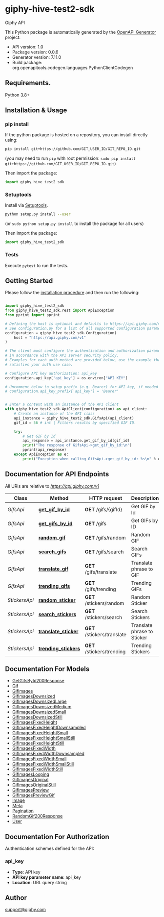 # giphy-hive-test2-sdk
Giphy API

This Python package is automatically generated by the [OpenAPI Generator](https://openapi-generator.tech) project:

- API version: 1.0
- Package version: 0.0.6
- Generator version: 7.11.0
- Build package: org.openapitools.codegen.languages.PythonClientCodegen

## Requirements.

Python 3.8+

## Installation & Usage
### pip install

If the python package is hosted on a repository, you can install directly using:

```sh
pip install git+https://github.com/GIT_USER_ID/GIT_REPO_ID.git
```
(you may need to run `pip` with root permission: `sudo pip install git+https://github.com/GIT_USER_ID/GIT_REPO_ID.git`)

Then import the package:
```python
import giphy_hive_test2_sdk
```

### Setuptools

Install via [Setuptools](http://pypi.python.org/pypi/setuptools).

```sh
python setup.py install --user
```
(or `sudo python setup.py install` to install the package for all users)

Then import the package:
```python
import giphy_hive_test2_sdk
```

### Tests

Execute `pytest` to run the tests.

## Getting Started

Please follow the [installation procedure](#installation--usage) and then run the following:

```python

import giphy_hive_test2_sdk
from giphy_hive_test2_sdk.rest import ApiException
from pprint import pprint

# Defining the host is optional and defaults to https://api.giphy.com/v1
# See configuration.py for a list of all supported configuration parameters.
configuration = giphy_hive_test2_sdk.Configuration(
    host = "https://api.giphy.com/v1"
)

# The client must configure the authentication and authorization parameters
# in accordance with the API server security policy.
# Examples for each auth method are provided below, use the example that
# satisfies your auth use case.

# Configure API key authorization: api_key
configuration.api_key['api_key'] = os.environ["API_KEY"]

# Uncomment below to setup prefix (e.g. Bearer) for API key, if needed
# configuration.api_key_prefix['api_key'] = 'Bearer'


# Enter a context with an instance of the API client
with giphy_hive_test2_sdk.ApiClient(configuration) as api_client:
    # Create an instance of the API class
    api_instance = giphy_hive_test2_sdk.GifsApi(api_client)
    gif_id = 56 # int | Filters results by specified GIF ID.

    try:
        # Get GIF by Id
        api_response = api_instance.get_gif_by_id(gif_id)
        print("The response of GifsApi->get_gif_by_id:\n")
        pprint(api_response)
    except ApiException as e:
        print("Exception when calling GifsApi->get_gif_by_id: %s\n" % e)

```

## Documentation for API Endpoints

All URIs are relative to *https://api.giphy.com/v1*

Class | Method | HTTP request | Description
------------ | ------------- | ------------- | -------------
*GifsApi* | [**get_gif_by_id**](docs/GifsApi.md#get_gif_by_id) | **GET** /gifs/{gifId} | Get GIF by Id
*GifsApi* | [**get_gifs_by_id**](docs/GifsApi.md#get_gifs_by_id) | **GET** /gifs | Get GIFs by ID
*GifsApi* | [**random_gif**](docs/GifsApi.md#random_gif) | **GET** /gifs/random | Random GIF
*GifsApi* | [**search_gifs**](docs/GifsApi.md#search_gifs) | **GET** /gifs/search | Search GIFs
*GifsApi* | [**translate_gif**](docs/GifsApi.md#translate_gif) | **GET** /gifs/translate | Translate phrase to GIF
*GifsApi* | [**trending_gifs**](docs/GifsApi.md#trending_gifs) | **GET** /gifs/trending | Trending GIFs
*StickersApi* | [**random_sticker**](docs/StickersApi.md#random_sticker) | **GET** /stickers/random | Random Sticker
*StickersApi* | [**search_stickers**](docs/StickersApi.md#search_stickers) | **GET** /stickers/search | Search Stickers
*StickersApi* | [**translate_sticker**](docs/StickersApi.md#translate_sticker) | **GET** /stickers/translate | Translate phrase to Sticker
*StickersApi* | [**trending_stickers**](docs/StickersApi.md#trending_stickers) | **GET** /stickers/trending | Trending Stickers


## Documentation For Models

 - [GetGifsById200Response](docs/GetGifsById200Response.md)
 - [Gif](docs/Gif.md)
 - [GifImages](docs/GifImages.md)
 - [GifImagesDownsized](docs/GifImagesDownsized.md)
 - [GifImagesDownsizedLarge](docs/GifImagesDownsizedLarge.md)
 - [GifImagesDownsizedMedium](docs/GifImagesDownsizedMedium.md)
 - [GifImagesDownsizedSmall](docs/GifImagesDownsizedSmall.md)
 - [GifImagesDownsizedStill](docs/GifImagesDownsizedStill.md)
 - [GifImagesFixedHeight](docs/GifImagesFixedHeight.md)
 - [GifImagesFixedHeightDownsampled](docs/GifImagesFixedHeightDownsampled.md)
 - [GifImagesFixedHeightSmall](docs/GifImagesFixedHeightSmall.md)
 - [GifImagesFixedHeightSmallStill](docs/GifImagesFixedHeightSmallStill.md)
 - [GifImagesFixedHeightStill](docs/GifImagesFixedHeightStill.md)
 - [GifImagesFixedWidth](docs/GifImagesFixedWidth.md)
 - [GifImagesFixedWidthDownsampled](docs/GifImagesFixedWidthDownsampled.md)
 - [GifImagesFixedWidthSmall](docs/GifImagesFixedWidthSmall.md)
 - [GifImagesFixedWidthSmallStill](docs/GifImagesFixedWidthSmallStill.md)
 - [GifImagesFixedWidthStill](docs/GifImagesFixedWidthStill.md)
 - [GifImagesLooping](docs/GifImagesLooping.md)
 - [GifImagesOriginal](docs/GifImagesOriginal.md)
 - [GifImagesOriginalStill](docs/GifImagesOriginalStill.md)
 - [GifImagesPreview](docs/GifImagesPreview.md)
 - [GifImagesPreviewGif](docs/GifImagesPreviewGif.md)
 - [Image](docs/Image.md)
 - [Meta](docs/Meta.md)
 - [Pagination](docs/Pagination.md)
 - [RandomGif200Response](docs/RandomGif200Response.md)
 - [User](docs/User.md)


<a id="documentation-for-authorization"></a>
## Documentation For Authorization


Authentication schemes defined for the API:
<a id="api_key"></a>
### api_key

- **Type**: API key
- **API key parameter name**: api_key
- **Location**: URL query string


## Author

support@giphy.com



